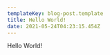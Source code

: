 ```yaml
---
templateKey: blog-post.template
title: Hello World!
date: 2021-05-24T04:23:15.454Z
---
```

Hello World!
